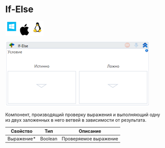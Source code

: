 # If-Else

![](<../../../.gitbook/assets/image (100) (1) (10) (142).png>)

![](<../../../.gitbook/assets/image (64).png>)

Компонент, производящий проверку выражения и выполняющий одну из двух заложенных в него ветвей в зависимости от результата.

| Свойство    | Тип     | Описание              |
| ----------- | ------- | --------------------- |
| Выражение\* | Boolean | Проверяемое выражение |
